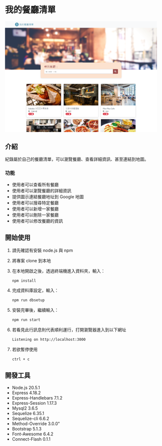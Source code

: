 # 我的餐廳清單

![Index page about Restaurant List](./public/image/snapshot.png)

## 介紹

紀錄屬於自己的餐廳清單，可以瀏覽餐廳、查看詳細資訊、甚至連結到地圖。

### 功能

- 使用者可以查看所有餐廳
- 使用者可以瀏覽餐廳的詳細資訊
- 提供圖示連結餐廳地址到 Google 地圖
- 使用者可以搜尋特定餐廳
- 使用者可以新增一家餐廳
- 使用者可以刪除一家餐廳
- 使用者可以修改餐廳的資訊

## 開始使用

1. 請先確認有安裝 node.js 與 npm
2. 將專案 clone 到本地
3. 在本地開啟之後，透過終端機進入資料夾，輸入：

   ```bash
   npm install
   ```

4. 完成資料庫設定，輸入：

   ```bash
   npm run dbsetup
   ```

5. 安裝完畢後，繼續輸入：

   ```bash
   npm run start
   ```

6. 若看見此行訊息則代表順利運行，打開瀏覽器進入到以下網址

   ```bash
   Listening on http://localhost:3000
   ```

7. 若欲暫停使用

   ```bash
   ctrl + c
   ```

## 開發工具

- Node.js 20.5.1
- Express 4.18.2
- Express-Handlebars 7.1.2
- Express-Session 1.17.3
- Mysql2 3.6.5
- Sequelize 6.35.1
- Sequelize-cli 6.6.2
- Method-Override 3.0.0"
- Bootstrap 5.1.3
- Font-Awesome 6.4.2
- Connect-Flash 0.1.1
